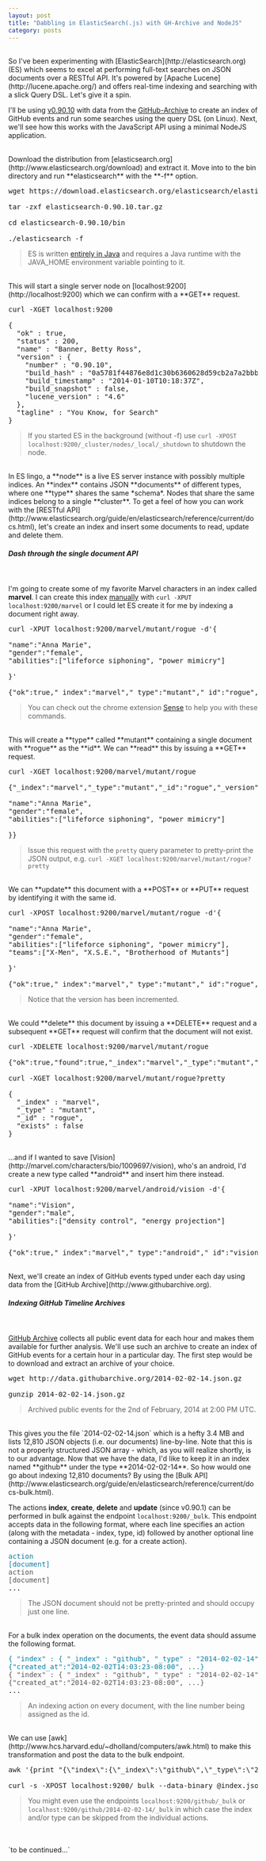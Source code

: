 ```yaml
---
layout: post
title: "Dabbling in ElasticSearch(.js) with GH-Archive and NodeJS"
category: posts
---
```


<br>
So I've been experimenting with [ElasticSearch](http://elasticsearch.org) (ES) which seems to excel at performing full-text searches on JSON documents over a RESTful API. It's powered by [Apache Lucene](http://lucene.apache.org/) and offers real-time indexing and searching with a slick Query DSL. Let's give it a spin.   

I'll be using [v0.90.10](http://www.elasticsearch.org/download/) with data from the [GitHub-Archive](http://githubarchive.org) to create an index of GitHub events and run some searches using the query DSL (on Linux). Next, we'll see how this works with the JavaScript API using a minimal NodeJS application.   

<br>
Download the distribution from [elasticsearch.org](http://www.elasticsearch.org/download) and extract it. Move into to the bin directory and run **elasticsearch** with the **-f** option.   

<pre class="terminal">
<c>wget</c> https://download.elasticsearch.org/elasticsearch/elasticsearch/elasticsearch-0.90.10.tar.gz

<c>tar -zxf</c> elasticsearch-0.90.10.tar.gz

<c>cd</c> elasticsearch-0.90.10/bin

<c>./</c>elasticsearch -f
</pre>
> ES is written [entirely in Java](https://github.com/elasticsearch/elasticsearch) and requires a Java runtime with the JAVA_HOME environment variable pointing to it.   

<br>
This will start a single server node on [localhost:9200](http://localhost:9200) which we can confirm with a **GET** request.   

<pre class="terminal">
<c>curl -XGET</c> localhost:9200

{
  "ok" : true,
  "status" : 200,
  "name" : "Banner, Betty Ross",
  "version" : {
    "number" : "0.90.10",
    "build_hash" : "0a5781f44876e8d1c30b6360628d59cb2a7a2bbb",
    "build_timestamp" : "2014-01-10T10:18:37Z",
    "build_snapshot" : false,
    "lucene_version" : "4.6"
  },
  "tagline" : "You Know, for Search"
}
</pre>
> If you started ES in the background (without -f) use `curl -XPOST localhost:9200/_cluster/nodes/_local/_shutdown` to shutdown the node.   

<br>
In ES lingo, a **node** is a live ES server instance with possibly multiple indices. An **index** contains JSON **documents** of different types, where one **type** shares the same *schema*. Nodes that share the same indices belong to a single **cluster**. To get a feel of how you can work with the [RESTful API](http://www.elasticsearch.org/guide/en/elasticsearch/reference/current/docs.html), let's create an index and insert some documents to read, update and delete them.   

<br>
<h5>Dash through the single document API</h5>
<br>

I'm going to create some of my favorite Marvel characters in an index called **marvel**. I can create this index [manually](http://www.elasticsearch.org/guide/en/elasticsearch/reference/current/indices-create-index.html) with `curl -XPUT localhost:9200/marvel` or I could let ES create it for me by indexing a document right away.   

<pre class="terminal">
<c>curl -XPUT</c> localhost:9200/marvel/mutant/rogue -d'{

"name":"Anna Marie",
"gender":"female",
"abilities":["lifeforce siphoning", "power mimicry"]

}'

{"ok":true,"_index":"marvel","_type":"mutant","_id":"rogue","_version":1}
</pre>
> You can check out the chrome extension [Sense](https://github.com/bleskes/sense) to help you with these commands.   


<br>
This will create a **type** called **mutant** containing a single document with **rogue** as the **id**.  We can **read** this by issuing a **GET** request.    

<pre class="terminal">
<c>curl -XGET</c> localhost:9200/marvel/mutant/rogue

{"_index":"marvel","_type":"mutant","_id":"rogue","_version":1,"exists":true, "_source" : {

"name":"Anna Marie",
"gender":"female",
"abilities":["lifeforce siphoning", "power mimicry"]

}}
</pre>
> Issue this request with the `pretty` query parameter to pretty-print the JSON output, e.g. `curl -XGET localhost:9200/marvel/mutant/rogue?pretty`   

<br>
We can **update** this document with a **POST** or **PUT** request by identifying it with the same id.

<pre class="terminal">
<c>curl -XPOST</c> localhost:9200/marvel/mutant/rogue -d'{

"name":"Anna Marie",
"gender":"female",
"abilities":["lifeforce siphoning", "power mimicry"],
"teams":["X-Men", "X.S.E.", "Brotherhood of Mutants"]

}'

{"ok":true,"_index":"marvel","_type":"mutant","_id":"rogue","_version":2}
</pre>
> Notice that the version has been incremented.   

<br>
We could **delete** this document by issuing a **DELETE** request and a subsequent **GET** request will confirm that the document will not exist.   

<pre class="terminal">
<c>curl -XDELETE</c> localhost:9200/marvel/mutant/rogue

{"ok":true,"found":true,"_index":"marvel","_type":"mutant","_id":"rogue","_version":3}

<c>curl -XGET</c> localhost:9200/marvel/mutant/rogue?pretty

{
  "_index" : "marvel",
  "_type" : "mutant",
  "_id" : "rogue",
  "exists" : false
}
</pre>

<br>
...and if I wanted to save [Vision](http://marvel.com/characters/bio/1009697/vision), who's an android, I'd create a new type called **android** and insert him there instead.   

<pre class="terminal">
<c>curl -XPUT</c> localhost:9200/marvel/android/vision -d'{

"name":"Vision",
"gender":"male",
"abilities":["density control", "energy projection"]

}'

{"ok":true,"_index":"marvel","_type":"android","_id":"vision","_version":1}
</pre>

<br>
Next, we'll create an index of GitHub events typed under each day using data from the [GitHub Archive](http://www.githubarchive.org).

<br>
<h5>Indexing GitHub Timeline Archives</h5>
<br>

[GitHub Archive](http://www.githubarchive.org) collects all public event data for each hour and makes them available for further analysis. We'll use such an archive to create an index of GitHub events for a certain hour in a particular day. The first step would be to download and extract an archive of your choice.   

<pre class="terminal">
<c>wget</c> http://data.githubarchive.org/2014-02-02-14.json.gz

<c>gunzip</c> 2014-02-02-14.json.gz
</pre>
> Archived public events for the 2nd of February, 2014 at 2:00 PM UTC.   

<br>
This gives you the file `2014-02-02-14.json` which is a hefty 3.4 MB and lists 12,810 JSON objects (i.e. our documents) line-by-line. Note that this is not a properly structured JSON array - which, as you will realize shortly, is to our advantage. Now that we have the data, I'd like to keep it in an index named **github** under the type **2014-02-02-14**. So how would one go about indexing 12,810 documents? By using the [Bulk API](http://www.elasticsearch.org/guide/en/elasticsearch/reference/current/docs-bulk.html). 

The actions **index**, **create**, **delete** and **update** (since v0.90.1) can be performed in bulk against the endpoint `localhost:9200/_bulk`. This endpoint accepts data in the following format, where each line specifies an action (along with the metadata - index, type, id) followed by another optional line containing a JSON document (e.g. for a create action).   

<pre>
<font color="#0C7EA1">action
[document]</font>
<font color="#585858">action
[document]</font>
...
</pre>
> The JSON document should not be pretty-printed and should occupy just one line.   

<br>
For a bulk index operation on the documents, the event data should assume the following format.   

<pre>
<font color="#0C7EA1">{ "index" : { "_index" : "github", "_type" : "2014-02-02-14", "_id" : "1" } }
{"created_at":"2014-02-02T14:03:23-08:00", ...}</font>
<font color="#585858">{ "index" : { "_index" : "github", "_type" : "2014-02-02-14", "_id" : "2" } }
{"created_at":"2014-02-02T14:03:23-08:00", ...}</font>
...
</pre>
> An indexing action on every document, with the line number being assigned as the id.   

<br>
We can use [awk](http://www.hcs.harvard.edu/~dholland/computers/awk.html) to make this transformation and post the data to the bulk endpoint.   

<pre class="terminal">
<c>awk</c> '{print "{\"index\":{\"_index\":\"github\",\"_type\":\"2014-02-02-14\",\"_id\":\""NR"\"}}" }1' 2014-02-02-14.json > index.json

<c>curl -s -XPOST</c> localhost:9200/_bulk --data-binary @index.json
</pre>
> You might even use the endpoints `localhost:9200/github/_bulk` or `localhost:9200/github/2014-02-02-14/_bulk` in which case the index and/or type can be skipped from the individual actions.

<br>
<br>
`to be continued...`
<br>
<br>